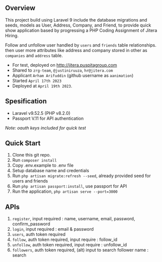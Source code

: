 ## Overview
This project build using Laravel 9 include the database migrations and seeds, models as User, Address, Company, and Friend,
to provide quick show application based by progressing a PHP Coding Assignment of Jitera Hiring.

Follow and unfollow user handled by `users` and `friends` table relationships. then user more attributes like address and company stored in other as `companies` and `address` table.

- For test, deployed on http://jitera.puspitagroup.com
- Shared to `zrg-team`, `@justiniruuza`, `hr@jitera.com`
- Applicant `Arham Arifuddin` (github username as `aanimation`)
- Started `April 17th 2023`
- Deployed at `April 19th 2023`.

## Spesification
- Laravel v9.52.5 (PHP v8.2.0)
- Passport V.11 for API authentication

*Note: oauth keys included for quick test*

## Quick Start
1. Clone this git repo.
1. Run `composer install`
1. Copy .env.example to .env file
1. Setup database name and credentials
1. Run `php artisan migrate:refresh --seed`, already provided seed for users and friends
1. Run `php artisan passport:install`, use passport for API
1. Run the application, `php artisan serve --port=3000`

## APIs
1. `register`, input required : name, username, email, password, confirm_password
1. `login`, input required : email & password
1. `users`, auth token required
1. `follow`, auth token required, input require : follow_id
1. `unfollow`, auth token required, input require : unfollow_id
1. `followers`, auth token required, (alt) input to search follower name : search
